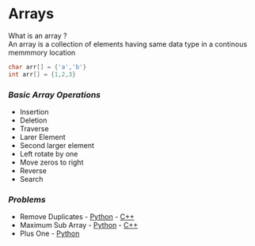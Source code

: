 # Arrays

What is an array ?<br>
An array is a collection of elements having same data type in a continous memmmory location

```cpp
char arr[] = {'a','b'}
int arr[] = {1,2,3}
```

### ***Basic Array Operations***
 - Insertion
 - Deletion
 - Traverse
 - Larer Element
 - Second larger element
 - Left rotate by one
 - Move zeros to right
 - Reverse
 - Search


### ***Problems***
 - Remove Duplicates - [Python](problems/remove_duplicates/main.py) - [C++](problems/remove_duplicates/main.cpp)
 - Maximum Sub Array - [Python](problems/maximum_sub_array/main.py) - [C++](problems/maximum_sub_array/main.cpp)
 - Plus One - [Python](problems/plus_one/main.py)